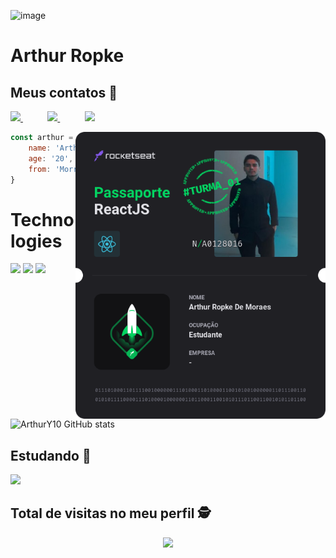 ![image](https://repository-images.githubusercontent.com/346374610/5e85bc80-8413-11eb-9e69-1fd4765ab542)


# Arthur Ropke 

## Meus contatos :iphone:

<p align="left">
    <a href="https://github.com/Arthury10">
        <img  src="https://img.shields.io/badge/github-%23100000.svg?&style=for-the-badge&logo=github&logoColor=white&link=mailto:https://github.com/Arthury10">
    </a>
    &nbsp;&nbsp;&nbsp;&nbsp;&nbsp;&nbsp;&nbsp;&nbsp;&nbsp;
	 <a href="https://arthury10.github.io/Arthury10.io/">
        <img  src="https://img.shields.io/badge/website-000000?style=for-the-badge&logo=About.me&logoColor=white">
    </a>  
    &nbsp;&nbsp;&nbsp;&nbsp;&nbsp;&nbsp;&nbsp;&nbsp;&nbsp;
    <a href="https://www.linkedin.com/in/arthur-ropke/">
        <img src="https://img.shields.io/badge/linkedin-%230077B5.svg?&style=for-the-badge&logo=linkedin&logoColor=white&link=mailto:https://www.linkedin.com/in/arthur-ropke/">
    </a>
</p>


<a href="#">
    <img align="right" width="400" src="https://github.com/Arthury10/ArthurY10/blob/main/img/Passaporte-react-js.png?raw=true)" />
</a>



```javascript
const arthur = {
	name: 'Arthur Ropke de Moraes',
	age: '20',
	from: 'Morro Redondo RS'
}
```

# Technologies

<p align="left">
  <img src="https://img.icons8.com/color/40/000000/html-5.png">
  <img src="https://img.icons8.com/color/40/0080FF/css3.png">
  <img src="https://img.icons8.com/color/40/000000/javascript.png">
</p>

![ArthurY10 GitHub stats](https://github-readme-stats.vercel.app/api?username=ArthurY10&show_icons=true&theme=midnight-purple)

## Estudando :book:

<p align="left">
  <img src="https://img.icons8.com/color/40/000000/react.png">
</p>

<p align="center">
	
  ## Total de visitas no meu perfil :detective: <br>
 <p align="center"> 
   <img alingn="center" src="https://profile-counter.glitch.me/Arthury10/count.svg" />
 </p>
 
</p>
